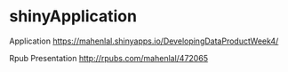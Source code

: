 # shinyApplication
Application
https://mahenlal.shinyapps.io/DevelopingDataProductWeek4/

Rpub Presentation
http://rpubs.com/mahenlal/472065
